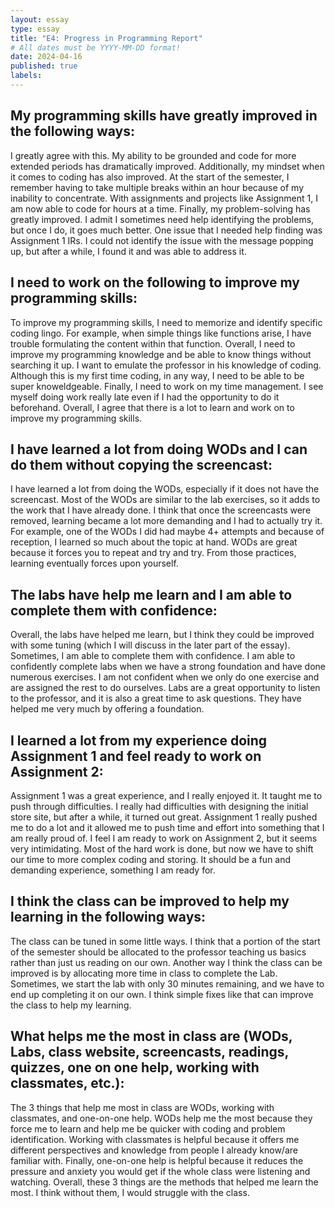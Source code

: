 ```yaml
---
layout: essay
type: essay
title: "E4: Progress in Programming Report"
# All dates must be YYYY-MM-DD format!
date: 2024-04-16
published: true
labels:
---
```



## My programming skills have greatly improved in the following ways:

I greatly agree with this. My ability to be grounded and code for more extended periods has dramatically improved. Additionally, my mindset when it comes to coding has also improved. At the start of the semester, I remember having to take multiple breaks within an hour because of my inability to concentrate. With assignments and projects like Assignment 1, I am now able to code for hours at a time. Finally, my problem-solving has greatly improved. I admit I sometimes need help identifying the problems, but once I do, it goes much better. One issue that I needed help finding was Assignment 1 IRs. I could not identify the issue with the message popping up, but after a while, I found it and was able to address it. 

## I need to work on the following to improve my programming skills:

To improve my programming skills, I need to memorize and identify specific coding lingo. For example, when simple things like functions arise, I have trouble formulating the content within that function. Overall, I need to improve my programming knowledge and be able to know things without searching it up. I want to emulate the professor in his knowledge of coding. Although this is my first time coding, in any way, I need to be able to be super knoweldgeable. Finally, I need to work on my time management. I see myself doing work really late even if I had the opportunity to do it beforehand. Overall, I agree that there is a lot to learn and work on to improve my programming skills. 

## I have learned a lot from doing WODs and I can do them without copying the screencast:

I have learned a lot from doing the WODs, especially if it does not have the screencast. Most of the WODs are similar to the lab exercises, so it adds to the work that I have already done. I think that once the screencasts were removed, learning became a lot more demanding and I had to actually try it. For example, one of the WODs I did had maybe 4+ attempts and because of reception, I learned so much about the topic at hand. WODs are great because it forces you to repeat and try and try. From those practices, learning eventually forces upon yourself. 

## The labs have help me learn and I am able to complete them with confidence:

Overall, the labs have helped me learn, but I think they could be improved with some tuning (which I will discuss in the later part of the essay). Sometimes, I am able to complete them with confidence. I am able to confidently complete labs when we have a strong foundation and have done numerous exercises. I am not confident when we only do one exercise and are assigned the rest to do ourselves. Labs are a great opportunity to listen to the professor, and it is also a great time to ask questions. They have helped me very much by offering a foundation. 

## I learned a lot from my experience doing Assignment 1 and feel ready to work on Assignment 2:

Assignment 1 was a great experience, and I really enjoyed it. It taught me to push through difficulties. I really had difficulties with designing the initial store site, but after a while, it turned out great. Assignment 1 really pushed me to do a lot and it allowed me to push time and effort into something that I am really proud of. I feel I am ready to work on Assignment 2, but it seems very intimidating. Most of the hard work is done, but now we have to shift our time to more complex coding and storing. It should be a fun and demanding experience, something I am ready for. 

## I think the class can be improved to help my learning in the following ways:

The class can be tuned in some little ways. I think that a portion of the start of the semester should be allocated to the professor teaching us basics rather than just us reading on our own. Another way I think the class can be improved is by allocating more time in class to complete the Lab. Sometimes, we start the lab with only 30 minutes remaining, and we have to end up completing it on our own. I think simple fixes like that can improve the class to help my learning.

## What helps me the most in class are (WODs, Labs, class website, screencasts, readings, quizzes, one on one help, working with classmates, etc.):

The 3 things that help me most in class are WODs, working with classmates, and one-on-one help. WODs help me the most because they force me to learn and help me be quicker with coding and problem identification. Working with classmates is helpful because it offers me different perspectives and knowledge from people I already know/are familiar with. Finally, one-on-one help is helpful because it reduces the pressure and anxiety you would get if the whole class were listening and watching. Overall, these 3 things are the methods that helped me learn the most. I think without them, I would struggle with the class.  

